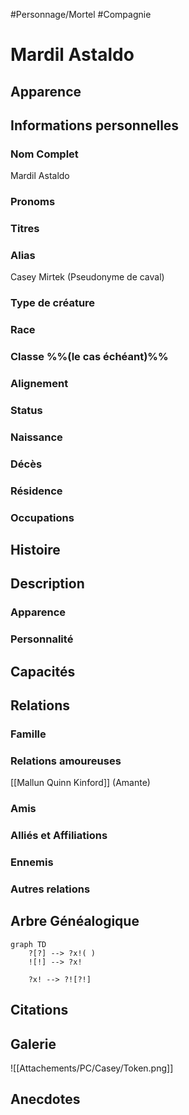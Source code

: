 #Personnage/Mortel
#Compagnie

# Mardil Astaldo

## Apparence

## Informations personnelles
### Nom Complet
Mardil Astaldo
### Pronoms
### Titres
### Alias
Casey Mirtek (Pseudonyme de caval)

### Type de créature
### Race
### Classe %%(le cas échéant)%%
### Alignement
### Status
### Naissance
### Décès
### Résidence
### Occupations

## Histoire

## Description
### Apparence

### Personnalité

## Capacités

## Relations
### Famille
### Relations amoureuses
[[Mallun Quinn Kinford]] (Amante)
### Amis
### Alliés et Affiliations
### Ennemis
### Autres relations

## Arbre Généalogique
```mermaid
graph TD
    ?[?] --> ?x!( )
    ![!] --> ?x!

    ?x! --> ?![?!]
```

## Citations

## Galerie
![[Attachements/PC/Casey/Token.png]]

## Anecdotes

